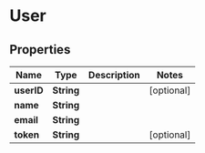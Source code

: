 

# User


## Properties

| Name | Type | Description | Notes |
|------------ | ------------- | ------------- | -------------|
|**userID** | **String** |  |  [optional] |
|**name** | **String** |  |  |
|**email** | **String** |  |  |
|**token** | **String** |  |  [optional] |



